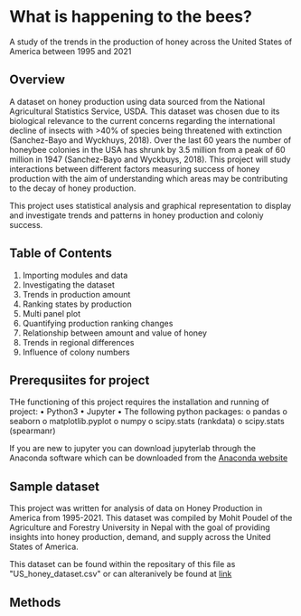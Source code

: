 # What is happening to the bees?
A study of the trends in the production of honey across the United States of America between 1995 and 2021

## Overview 
A dataset on honey production using data sourced from the National Agricultural Statistics Service, USDA. 
This dataset was chosen due to its biological relevance to the current concerns regarding the international decline of insects with >40% of species being threatened with extinction (Sanchez-Bayo and Wyckhuys, 2018). Over the last 60 years the number of honeybee colonies in the USA has shrunk by 3.5 million from a peak of 60 million in 1947 (Sanchez-Bayo and Wyckbuys, 2018). This project will study interactions between different factors measuring success of honey production with the aim of understanding which areas may be contributing to the decay of honey production.

This project uses statistical analysis and graphical representation to display and investigate trends and patterns in honey production and coloniy success.

## Table of Contents
1.	Importing modules and data
2.	Investigating the dataset
3.	Trends in production amount
4.	Ranking states by production 
5.	Multi panel plot 
6.	Quantifying production ranking changes
7.	Relationship between amount and value of honey
8.	Trends in regional differences
9.	Influence of colony numbers

## Prerequsiites for project 
THe functioning of this project requires the installation and running of project:
•	Python3
•	Jupyter
•	The following python packages:
o	pandas
o	seaborn 
o	matplotlib.pyplot
o	numpy
o	scipy.stats (rankdata)
o	scipy.stats (spearmanr)

If you are new to jupyter you can download jupyterlab through the Anaconda software which can be downloaded from the [Anaconda website](https://www.anaconda.com/products/distribution)

## Sample dataset
This project was written for analysis of data on Honey Production in America from 1995-2021. This dataset was compiled by Mohit Poudel of the Agriculture and Forestry University in Nepal with the goal of providing insights into honey production, demand, and supply across the United States of America.

This dataset can be found within the repositary of this file as "US_honey_dataset.csv" or can alteranively be found at [link](https://www.kaggle.com/datasets/mohitpoudel/us-honey-production-19952021/download?datasetVersionNumber=1)

## Methods

